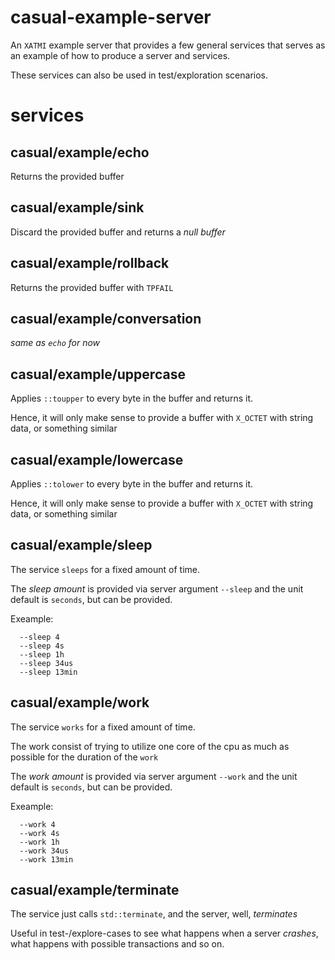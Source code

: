 # casual-example-server

An `XATMI` example server that provides a few general services that serves 
as an example of how to produce a server and services.

These services can also be used in test/exploration scenarios.

# services

## casual/example/echo
Returns the provided buffer
   
## casual/example/sink
Discard the provided buffer and returns a _null buffer_

## casual/example/rollback
Returns the provided buffer with `TPFAIL`

## casual/example/conversation
_same as `echo` for now_

## casual/example/uppercase
Applies `::toupper` to every byte in the buffer and returns it.

Hence, it will only make sense to provide a buffer with `X_OCTET` with string data,
or something similar


## casual/example/lowercase
Applies `::tolower` to every byte in the buffer and returns it.

Hence, it will only make sense to provide a buffer with `X_OCTET` with string data,
or something similar


## casual/example/sleep
The service `sleeps` for a fixed amount of time.

The _sleep amount_ is provided via server argument `--sleep` and the unit 
default is `seconds`, but can be provided. 

Exeample:
```
  --sleep 4
  --sleep 4s
  --sleep 1h
  --sleep 34us
  --sleep 13min 
```



## casual/example/work
The service `works` for a fixed amount of time.

The work consist of trying to utilize one core of the cpu as much as possible for
the duration of the `work` 

The _work amount_ is provided via server argument `--work` and the unit
default is `seconds`, but can be provided. 

Exeample:
```
  --work 4
  --work 4s
  --work 1h
  --work 34us
  --work 13min 
```


## casual/example/terminate
The service just calls `std::terminate`, and the server, well, _terminates_

Useful in test-/explore-cases to see what happens when a server _crashes_, what 
happens with possible transactions and so on. 